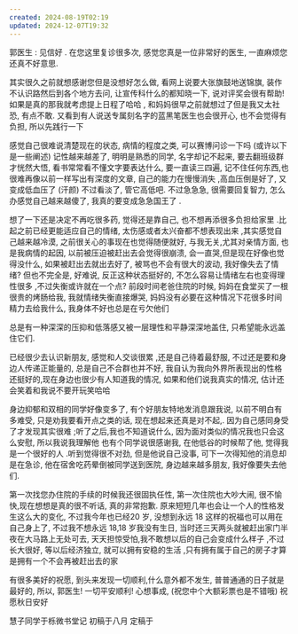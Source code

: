 ```yaml
---
created: 2024-08-19T02:19
updated: 2024-12-07T19:32
---
```

郭医生 : 
见信好 . 在您这里复诊很多次, 感觉您真是一位非常好的医生, 一直麻烦您还真不好意思. 

其实很久之前就想感谢您但是没想好怎么做, 看网上说要大张旗鼓地送锦旗, 装作不认识路然后到各个地方去问, 让宣传科什么的都知晓一下, 说对评奖会很有帮助! 如果是真的那我就考虑提上日程了哈哈 , 和妈妈很早之前就想过了但是我又太社恐, 有点不敢. 又看到有人说送专属刻名字的蓝黑笔医生也会很开心, 也不会觉得有负担, 所以先践行一下 

感觉自己很难说清楚现在的状态, 病情的程度之类, 可以赛博问诊一下吗 (或许以下是一些阐述)
记性越来越差了, 明明是熟悉的同学, 名字却记不起来, 要去翻班级群才恍然大悟, 看书常常看不懂文字要表达什么, 要一直读三四遍, 记不住任何东西,也很难再像以前一样写出有深度的文章, 自己的能力在慢慢消失 ,高血压倒是好了, 又变成低血压了 (汗颜) 不过看淡了, 管它高低吧. 不过急急急, 很需要回复智力, 怎么办感觉自己越来越傻了, 我真的要变成急急国王了 .

想了一下还是决定不再吃很多药, 觉得还是靠自己, 也不想再添很多负担给家里 .比起之前已经更能适应自己的情绪, 太伤感或者太兴奋都不想表现出来 ,其实感觉自己越来越冷漠, 之前很关心的事现在也觉得随便就好, 与我无关,尤其对亲情方面, 也是我病情的起因, 以前被压迫被赶出去会觉得很崩溃, 会一直哭,但是现在好像也觉得没什么, 如果被赶出去就出去好了, 被骂也不会有很大的波动, 我好像失去了情绪? 但也不完全是, 好难说, 反正这种状态挺好的, 不怎么容易让情绪左右也变得理性很多 ,不过失衡或许就在一个点? 前段时间老爸住院的时候, 妈妈在食堂买了一根很贵的烤肠给我, 我就情绪失衡直接爆哭, 妈妈没有必要在这种情况下花很多时间精力去给我什么, 我身体不好也总是在亏欠他们

总是有一种深深的压抑和低落感又被一层理性和平静深深地盖住, 只希望能永远盖住它们.

已经很少去认识新朋友, 感觉和人交谈很累 ,还是自己待着最舒服, 不过还是要和身边人传递正能量的, 总是自己不合群也并不好, 我自认为我向外界所表现出的性格还挺好的,现在身边也很少有人知道我的情况, 如果和他们说我真实的情况, 估计还会笑着和我说不要开玩笑哈哈 

身边抑郁和双相的同学好像变多了, 有个好朋友特地发消息跟我说, 以前不明白有多难受, 只是劝我要看开点之类的话, 现在想起来还真是对不起,. 因为自己感同身受了才发现其实很难 ;听了之后,我也不知道说什么, 因为面对类似的情况我也只会这么安慰, 所以我说我理解他 
也有个同学说很感谢我, 在他低谷的时候帮了他, 觉得我是一个很好的人 .听到觉得很不对劲, 但是他说自己没事, 可下一次得知他的消息却是在急诊, 他在宿舍吃药晕倒被同学送到医院, 身边越来越多朋友, 我好像要失去他们. 

第一次找您办住院的手续的时候我还很固执任性, 第一次住院也大吵大闹, 很不愉快,现在想想是真的很不听话, 真的非常抱歉. 
原来短短几年也会让一个人的性格发生这么大的变化, 不过我今年也已经20 岁, 没想到永远 18 这样的祝福也可以用在自己身上了, 不过我不想永远 18,18 岁我没有生日, 当时还三天两头就被赶出家门半夜在大马路上无处可去, 天天担惊受怕,我不敢想以后的自己会变成什么样子 ,不过长大很好, 等以后经济独立, 就可以拥有安稳的生活 ,只有拥有属于自己的房子才算是拥有一个不会再被赶出去的家 

有很多美好的祝愿, 到头来发现一切顺利,什么意外都不发生, 普普通通的日子就是最好的, 所以, 
郭医生! 一切平安顺利! 心想事成, (祝您中个大额彩票也是不错哦) 
祝愿秋日安好 

慧子同学于栎微书堂记
初稿于八月
定稿于 

